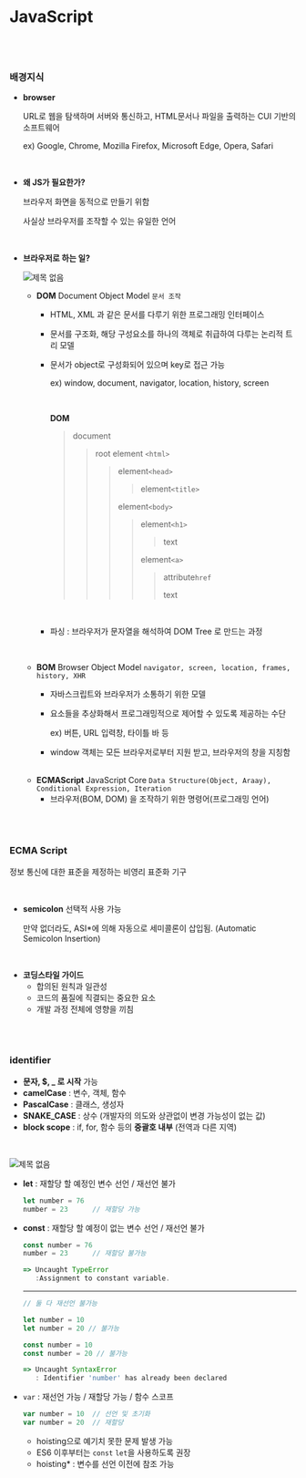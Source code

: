# JavaScript

<br>

<br>

### 배경지식

- **browser**

  URL로 웹을 탐색하며 서버와 통신하고, HTML문서나 파일을 출력하는 CUI 기반의 소프트웨어

  ex) Google, Chrome, Mozilla Firefox, Microsoft Edge, Opera, Safari

<br>

- **왜 JS가 필요한가?**

  브라우저 화면을 동적으로 만들기 위함

  사실상 브라우저를 조작할 수 있는 유일한 언어

<br>

- **브라우저로 하는 일?**

  ![제목 없음](https://user-images.githubusercontent.com/89068148/165054191-47167875-62c8-4ee5-827d-d6c9195371fc.png)

  - **DOM**  Document Object Model  `문서 조작`

    - HTML, XML 과 같은 문서를 다루기 위한 프로그래밍 인터페이스

    - 문서를 구조화, 해당 구성요소를 하나의 객체로 취급하여 다루는 논리적 트리 모델

    - 문서가 object로 구성화되어 있으며 key로 접근 가능

      ex) window, document, navigator, location, history, screen

      <br>

      **DOM**

      > document
      >
      > > root element `<html>`
      > >
      > > > element`<head>`
      > > >
      > > > > element`<title>`
      > > >
      > > > 
      > > >
      > > > element`<body>`
      > > >
      > > > > element`<h1>`
      > > > >
      > > > > > text
      > > > >
      > > > > element`<a>`
      > > > >
      > > > > > attribute`href`
      > > > > >
      > > > > > text

      <br>

    - 파싱 : 브라우저가 문자열을 해석하여 DOM Tree 로 만드는 과정

  <br>

  - **BOM**  Browser Object Model  `navigator, screen, location, frames, history, XHR`

    - 자바스크립트와 브라우저가 소통하기 위한 모델

    - 요소들을 추상화해서 프로그래밍적으로 제어할 수 있도록 제공하는 수단

      ex) 버튼, URL 입력창, 타이틀 바 등 

    - window 객체는 모든 브라우저로부터 지원 받고, 브라우저의 창을 지칭함

  <br>

  - **ECMAScript**  JavaScript Core  `Data Structure(Object, Araay), Conditional Expression, Iteration`
    - 브라우저(BOM, DOM) 을 조작하기 위한 명령어(프로그래밍 언어)

<br>

<br>

### ECMA Script

정보 통신에 대한 표준을 제정하는 비영리 표준화 기구

<br>

- **semicolon** 선택적 사용 가능

  만약 없더라도, ASI*에 의해 자동으로 세미콜론이  삽입됨. (Automatic Semicolon Insertion)

<br>

- **코딩스타일 가이드**
  - 합의된 원칙과 일관성
  - 코드의 품질에 직결되는 중요한 요소
  - 개발 과정 전체에 영향을 끼침

<br>

<br>

### identifier

- **문자, $, _ 로 시작** 가능
- **camelCase** : 변수, 객체, 함수
- **PascalCase** : 클래스, 생성자
- **SNAKE_CASE** : 상수 (개발자의 의도와 상관없이 변경 가능성이 없는 값)
- **block scope** : if, for, 함수 등의 **중괄호 내부** (전역과 다른 지역)

<br>

![제목 없음](https://user-images.githubusercontent.com/89068148/165109982-74f4c528-6cec-40b5-aaea-08a59b3585a2.png)

- **let** : 재할당 할 예정인 변수 선언 / 재선언 불가

  ```javascript
  let number = 76
  number = 23      // 재할당 가능
  ```

- **const** : 재할당 할 예정이 없는 변수 선언 / 재선언 불가

  ```javascript
  const number = 76
  number = 23      // 재할당 불가능
  
  => Uncaught TypeError
     :Assignment to constant variable.
  ```

  ---

  ```javascript
  // 둘 다 재선언 불가능
  
  let number = 10
  let number = 20 // 불가능
  
  const number = 10
  const number = 20 // 불가능
  
  => Uncaught SyntaxError
     : Identifier 'number' has already been declared
  ```

- `var` : 재선언 가능 / 재할당 가능 / 함수 스코프

  ```javascript
  var number = 10  // 선언 및 초기화
  var number = 20  // 재할당
  ```

  - hoisting으로 예기치 못한 문제 발생 가능
  - ES6 이후부터는 `const` `let`을 사용하도록 권장
  - hoisting* : 변수를 선언 이전에 참조 가능

<br>

<br>
